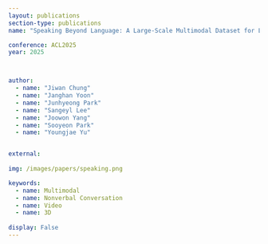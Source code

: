```yaml
---
layout: publications
section-type: publications
name: "Speaking Beyond Language: A Large-Scale Multimodal Dataset for Learning Nonverbal Cues from Video-Grounded Dialogues"

conference: ACL2025
year: 2025



author:
  - name: "Jiwan Chung"
  - name: "Janghan Yoon"
  - name: "Junhyeong Park"
  - name: "Sangeyl Lee"
  - name: "Joowon Yang"
  - name: "Sooyeon Park"
  - name: "Youngjae Yu"


external:
  
img: /images/papers/speaking.png

keywords:
  - name: Multimodal
  - name: Nonverbal Conversation
  - name: Video
  - name: 3D
  
display: False
---
```

